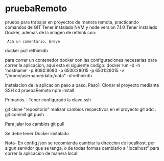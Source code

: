 # pruebaRemoto
prueba para trabajar en proyectos de manera remota, practicando comandos de GIT
Tener instalado NVM y node version 7.1.0
Tener instalado Docker, ademas de la imagen de rethink con:

``` 
 Acá un comentario, breve 
```

 docker pull rethinkdb

para correr un contenedor docker con las configuraciones necesarias para correr la aplicacion, aqui esta el siguiente codigo:
 docker run -d -h 'hostname' -p 8080:8080 -p 6500:28015 -p 6501:29015 -v "/home/username/data:/data" -d rethinkdb
 
Instalacion de la aplicacion paso a paso.
Paso1.
Clonar el proyecto mediante SSH
cd pruebaRemoto
npm  install


Primarios.-
Tener configurado la clave ssh


git clone "repositorio"
realizar cambios respectivos en el proyecto
git add .
git commit
git push


Para jalar los cambios git pull

Se debe tener Docker instalado


Nota- En config.json se recomienda cambiar la direccion de localhost, por algun servidor que se tenga,
o de todas formas cambiarlo a "localhost" para correr la aplicacion de manera local.
